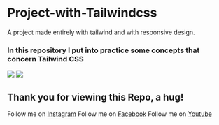 # Project-with-Tailwindcss
A project made entirely with tailwind and with responsive design.

### In this repository I put into practice some concepts that concern Tailwind CSS
![](https://i.ibb.co/d2tXm4q/Cientifico-Google-Chrome-23-09-2022-10-39-13-p-m.png)
![](https://i.ibb.co/DY4vWx3/Cientifico-Google-Chrome-23-09-2022-10-38-59-p-m.png)

## Thank you for viewing this Repo, a hug!

Follow me on [Instagram](https://www.instagram.com/dev_juan22/)
Follow me on [Facebook](https://www.facebook.com/juandavid.reyesbedoya.7)
Follow me on [Youtube](https://www.youtube.com/channel/UCacHqx898rhli-vmmjSmkWw)
